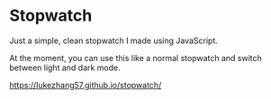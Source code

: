 # Stopwatch
Just a simple, clean stopwatch I made using JavaScript. 

At the moment, you can use this like a normal stopwatch and switch between light and dark mode.

https://lukezhang57.github.io/stopwatch/

